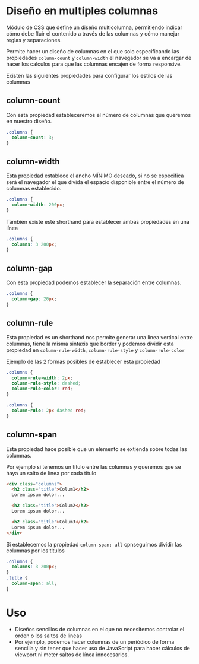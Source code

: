 # Diseño en multiples columnas

Módulo de CSS que define un diseño multicolumna, permitiendo indicar cómo debe fluir el contenido a través de las columnas y cómo manejar reglas y separaciones.

Permite hacer un diseño de columnas en el que solo especificando las propiedades `column-count` y `column-width` el navegador se va a encargar de hacer los calculos para que las columnas encajen de forma responsive.

Existen las siguientes propiedades para configurar los estilos de las columnas

## column-count

Con esta propiedad estableceremos el número de columnas que queremos en nuestro diseño.

```css
.columns {
  column-count: 3;
}
```

## column-width

Esta propiedad establece el ancho MÍNIMO deseado, si no se especifica será el navegador el que divida el espacio disponible entre el número de columnas establecido.

```css
.columns {
  column-width: 200px;
}
```

Tambien existe este shorthand para establecer ambas propiedades en una línea

```css
.columns {
  columns: 3 200px;
}
```

## column-gap

Con esta propiedad podemos establecer la separación entre columnas.

```css
.columns {
  column-gap: 20px;
}
```

## column-rule

Esta propiedad es un shorthand nos permite generar una línea vertical entre columnas, tiene la misma sintaxis que border y podemos dividir esta propiedad en `column-rule-width`, `column-rule-style` y `column-rule-color`

Ejemplo de las 2 formas posibles de establecer esta propiedad

```css
.columns {
  column-rule-width: 2px;
  column-rule-style: dashed;
  column-rule-color: red;
}

.columns {
  column-rule: 2px dashed red;
}
```

## column-span

Esta propiedad hace posible que un elemento se extienda sobre todas las columnas.

Por ejemplo si tenemos un titulo entre las columnas y queremos que se haya un salto de línea por cada titulo

```html
<div class="columns">
  <h2 class="title">Colum1</h2>
  Lorem ipsum dolor...

  <h2 class="title">Colum2</h2>
  Lorem ipsum dolor...

  <h2 class="title">Colum3</h2>
  Lorem ipsum dolor...
</div>
```

Si establecemos la propiedad `column-span: all` cpnseguimos dividir las columnas por los titulos

```css
.columns {
  columns: 3 200px;
}
.title {
  column-span: all;
}
```

# Uso

- Diseños sencillos de columnas en el que no necesitemos controlar el orden o los saltos de lineas
- Por ejemplo, podemos hacer columnas de un periódico de forma sencilla y sin tener que hacer uso de JavaScript para hacer cálculos de viewport ni meter saltos de línea innecesarios.
